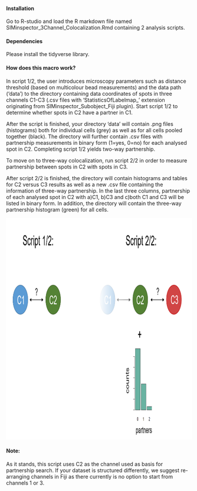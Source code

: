 #### Installation
Go to R-studio and load the R markdown file named SIMinspector_3Channel_Colocalization.Rmd containing 2 analysis scripts. 

#### Dependencies
Please install the tidyverse library.

#### How does this macro work?
In script 1/2, the user introduces microscopy parameters such as distance threshold (based on multicolour bead measurements) and the data path (‘data’) to the directory containing data coordinates of spots in three channels C1-C3 (.csv files with ‘StatisticsOfLabelmap_’ extension originating from SIMinspector_Subobject_Fiji plugin). Start script 1/2 to determine whether spots in C2 have a partner in C1.


After the script is finished, your directory ‘data’ will contain .png files (histograms) both for individual cells (grey) as well as for all cells pooled together (black). The directory will further contain .csv files with partnership measurements in binary form (1=yes, 0=no) for each analysed spot in C2. Completing script 1/2 yields two-way partnership.

To move on to three-way colocalization, run script 2/2 in order to measure partnership between spots in C2 with spots in C3.

After script 2/2 is finished, the directory will contain histograms and tables for C2 versus C3 results as well as a new .csv file containing the information of three-way partnership. In the last three columns, partnership of each analysed spot in C2 with a)C1, b)C3 and c)both C1 and C3 will be listed in binary form.
In addition, the directory will contain the three-way partnership histogram (green) for all cells. 

<img src="https://github.com/FenaOchs/Ochs_et_al.2023/blob/main/Images_Documentation/R-script%20cartoon.png" alt="Three-way colocalization scheme" width="862" height="600">

#### Note: 
As it stands, this script uses C2 as the channel used as basis for partnership search. If your dataset is structured differently, we suggest re-arranging channels in Fiji as there currently is no option to start from channels 1 or 3.

 




